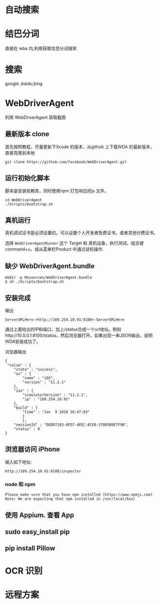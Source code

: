 # 自动搜索

# 结巴分词

直接在 wba 内,利用获取信息分词搜索

# 搜索

google ,baidu,bing

# WebDriverAgent

利用 WebDriverAgent 获取截图

## 最新版本 clone

 首先按照教程，尽量更新下Xcode 的版本，从github 上下载WDA 的最新版本，直接克隆到本地
 
    git clone https://github.com/facebook/WebDriverAgent.git
 

## 运行初始化脚本

脚本是安装依赖库，同时使用npm 打包响应的js 文件。

    cd WebDriverAgent
    ./Scripts/bootstrap.sh

## 真机运行

真机调试证书是必须设置的。可以设置个人开发者免费证书，或者其他付费证书。

选择 `WebDriverAgentRunner` 这个 Target 和 真机设备，执行测试。组合键command+u，或从菜单栏Product 中通过鼠标操作.

## 缺少 WebDriverAgent.bundle

    mkdir -p Resources/WebDriverAgent.bundle
    $ sh ./Scripts/bootstrap.sh

## 安装完成

输出 

    ServerURLHere->http://169.254.10.91:8100<-ServerURLHere

通过上面给出的IP和端口，加上/status合成一个url地址。例如http://10.0.0.1:8100/status，然后浏览器打开。如果出现一串JSON输出，说明WDA安装成功了。

浏览器输出

    {
     "value" : {
        "state" : "success",
        "os" : {
            "name" : "iOS",
            "version" : "11.2.1"
        },
        "ios" : {
            "simulatorVersion" : "11.2.1",
            "ip" : "169.254.10.91"
        },
        "build" : {
            "time" : "Jan  9 2018 16:47:03"
            }
            },
        "sessionId" : "DED07103-0FD7-4EEC-8CE0-370D5B9E7F9B",
        "status" : 0
    }



## 浏览器访问 iPhone

输入如下地址:
 
    http://169.254.10.91:8100/inspector

### node 和 npm


    Please make sure that you have npm installed (https://www.npmjs.com)
    Note: We are expecting that npm installed in /usr/local/bin/

##  使用 Appium. 查看 App

## sudo easy_install pip

## pip install Pillow

# OCR 识别

# 远程方案

